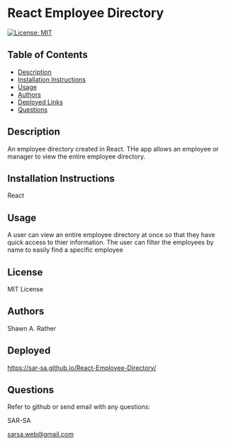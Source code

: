 # React Employee Directory

[![License: MIT](https://img.shields.io/badge/License-MIT-yellow.svg)](https://opensource.org/licenses/MIT)
## Table of Contents
- [Description](#descriptiongo)
- [Installation Instructions](#installgo)
- [Usage](#usagego)
- [Authors](#authorgo)
- [Deployed Links](#deployedgo)
- [Questions](#contactgo)
        
## Description<a id='descriptiongo'></a>

An employee directory created in React. THe app allows an employee or manager to view the entire employee directory.

## Installation Instructions<a id="installgo"></a>

React
## Usage<a id="usagego"></a>

A user can view an entire employee directory at once so that they have quick access to thier information. The user can filter the employees by name to easily find a specific employee
## License<a id="licensego"></a>

MIT License


## Authors<a id="authorgo"></a>

Shawn A. Rather


## Deployed<a id="deployedgo"></a>

https://sar-sa.github.io/React-Employee-Directory/
## Questions<a id="contactgo"></a>

Refer to github or send email with any questions:

SAR-SA

sarsa.web@gmail.com
